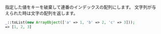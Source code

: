 指定した値をキーを破棄して連番のインデックスの配列にします。
文字列が与えられた時は文字の配列を返します。

```php
_::toList(new ArrayObject(['a' => 1, 'b' => 2, 'c' => 3]));
=> [1, 2, 3]
```
